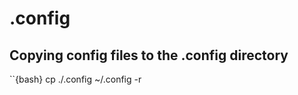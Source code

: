 # .config


## Copying config files to the .config directory
``{bash}
cp ./.config ~/.config -r
```
